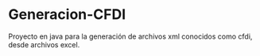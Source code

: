 Generacion-CFDI
===============

Proyecto en java para la  generación de  archivos xml conocidos como cfdi, desde archivos excel.
